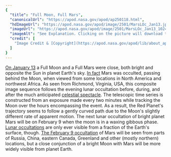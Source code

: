 ```yaml
---
{
  "title": "Full Moon, Full Mars",
  "canonicalUrl": "https://apod.nasa.gov/apod/ap250118.html",
  "hdImageUrl": "https://apod.nasa.gov/apod/image/2501/MarsLOc_Jan13.jpg",
  "imageUrl": "https://apod.nasa.gov/apod/image/2501/MarsLOc_Jan13_1024c.jpg",
  "imageAlt": "See Explanation. Clicking on the picture will download the highest resolution version available.",
  "credit": [
    "Image Credit & [Copyright](https://apod.nasa.gov/apod/lib/about_apod.html#srapply): David Bowman"
  ]
}
---
```


[On January 13](https://earthsky.org/moon-phases/lunar-occultation-of-mars-on-january-13-2025/) a Full Moon and a Full Mars were close, both bright and opposite the Sun in planet Earth's sky. [In fact](https://solarsystem.nasa.gov/skywatching/whats-up/) Mars was occulted, passing behind the Moon, when viewed from some locations in North America and northwest Africa. As seen from Richmond, Virginia, USA, this composite image sequence follows the evening lunar occultation before, during, and after the much anticipated [celestial spectacle](https://apod.nasa.gov/apod/ap250115.html). The telescopic time series is constructed from an exposure made every two minutes while tracking the Moon over the hours encompassing the event. As a result, the Red Planet's trajectory seems to follow a gently curved path due to the Moon's slightly different rate of apparent motion. The next lunar occultation of bright planet Mars will be on February 9 when the moon is in a waxing gibbous phase. [Lunar occultations](http://www.lunar-occultations.com/iota/planets/mars.png) are only ever visible from a fraction of the Earth's surface, though. [The February 9 occultation](https://in-the-sky.org/news.php?id=20250209_16_100) of Mars will be seen from parts of Russia, China, eastern Canada, Greenland and other (mostly northern) locations, but a close conjunction of a bright Moon with Mars will be more widely visible from planet Earth.
